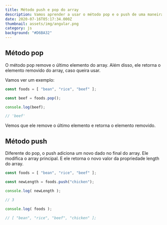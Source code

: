 ```yaml
---
title: Método push e pop do array
description: Vamos aprender a usar o método pop e o push de uma maneira simples
date: 2020-07-16T05:17:34.000Z
thumbnail: assets/img/angular.png
category: js
background: "#D6BA32"
---
```

## Método pop

O método pop remove o último elemento do array. Além disso, ele retorna o elemento removido do array, caso queira usar.

Vamos ver um exemplo:

```javascript
const foods = [ "bean", "rice", "beef" ];

const beef = foods.pop();

console.log(beef);

// 'beef'
```

Vemos que ele remove o último elemento e retorna o elemento removido.

## Método push

Diferente do pop, o push adiciona um novo dado no final do array. Ele modifica o array principal. E ele retorna o novo valor da propriedade length do array.

```javascript
const foods = [ "bean", "rice", "beef" ];

const newLength = foods.push("chicken");

console.log( newLength );

// 3

console.log( foods );

// [ "bean", "rice", "beef", "chicken" ];
```